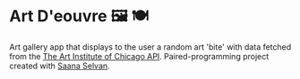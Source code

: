 # Art D'eouvre 🖼 🍽

Art gallery app that displays to the user a random art 'bite' with data fetched from the [The Art Institute of Chicago API](https://www.artic.edu/open-access/public-api). 
Paired-programming project created with [Saana Selvan](https://github.com/HamsaanaS).
